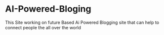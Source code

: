 # AI-Powered-Bloging
This Site working on future Based Ai Powered Blogging site that can help to connect people the all over the world

